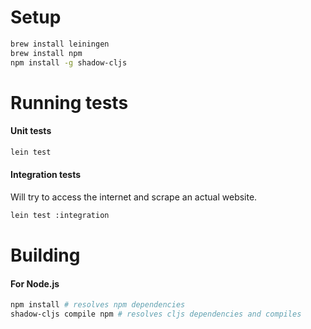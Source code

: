 
# Setup

```bash
brew install leiningen
brew install npm
npm install -g shadow-cljs
```


# Running tests

#### Unit tests

```bash
lein test
```

#### Integration tests
Will try to access the internet and scrape an actual website.
```bash
lein test :integration
```


# Building

#### For Node.js

```bash
npm install # resolves npm dependencies
shadow-cljs compile npm # resolves cljs dependencies and compiles
```